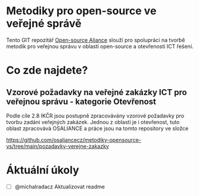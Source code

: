 # Metodiky pro open-source ve veřejné správě

Tento GIT repozitář [Open-source Aliance](https://github.com/osaliancecz) slouží pro spolupráci na tvorbě metodik pro veřejnou správu v oblasti open-source a otevřenosti ICT řešení.

# Co zde najdete?

## Vzorové požadavky na veřejné zakázky ICT pro veřejnou správu - kategorie Otevřenost

Podle cíle 2.8 IKČR jsou postupně zpracovávány vzorové požadavky pro tvorbu zadání veřejných zakázek. Jednou z oblastí je i otevřenost, tuto oblast zpracovává OSALIANCE a práce jsou na tomto repository ve složce

<https://github.com/osaliancecz/metodiky-opensource-vs/tree/main/pozadavky-verejne-zakazky>

# Áktuální úkoly

- [ ] @michalradacz Aktualizovat readme
